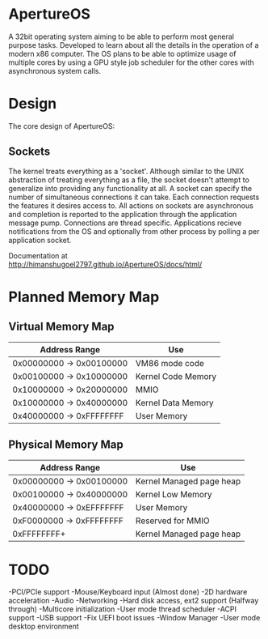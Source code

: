 # ApertureOS
A 32bit operating system aiming to be able to perform most general purpose tasks. Developed to learn about all the details in the operation of a modern x86 computer. The OS plans to be able to optimize usage of multiple cores by using a GPU style job scheduler for the other cores with asynchronous system calls.

# Design
The core design of ApertureOS:

## Sockets
The kernel treats everything as a 'socket'. Although similar to the UNIX abstraction of treating everything as a file, the socket doesn't attempt to generalize into providing any functionality at all. A socket can specify the number of simultaneous connections it can take. Each connection requests the features it desires access to. All actions on sockets are asynchronous and completion is reported to the application through the application message pump. Connections are thread specific. Applications recieve notifications from the OS and optionally from other process by polling a per application socket.

Documentation at http://himanshugoel2797.github.io/ApertureOS/docs/html/

# Planned Memory Map
## Virtual Memory Map

Address Range            | Use
------------------------ | ---------------------
0x00000000 -> 0x00100000 | VM86 mode code
0x00100000 -> 0x10000000 | Kernel Code Memory
0x10000000 -> 0x20000000 | MMIO
0x10000000 -> 0x40000000 | Kernel Data Memory
0x40000000 -> 0xFFFFFFFF | User Memory

## Physical Memory Map

Address Range            | Use
------------------------ | ------------------------
0x00000000 -> 0x00100000 | Kernel Managed page heap
0x00100000 -> 0x40000000 | Kernel Low Memory
0x40000000 -> 0xEFFFFFFF | User Memory
0xF0000000 -> 0xFFFFFFFF | Reserved for MMIO
0xFFFFFFFF+              | Kernel Managed page heap

# TODO
-PCI/PCIe support
-Mouse/Keyboard input (Almost done)
-2D hardware acceleration
-Audio
-Networking
-Hard disk access, ext2 support (Halfway through)
-Multicore initialization
-User mode thread scheduler
-ACPI support
-USB support
-Fix UEFI boot issues
-Window Manager
-User mode desktop environment
